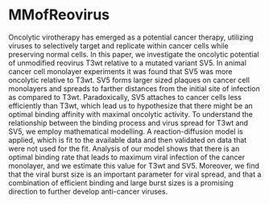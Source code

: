 # MMofReovirus
Oncolytic virotherapy has emerged as a potential cancer therapy, utilizing viruses to selectively target and replicate within cancer cells while preserving normal cells. In this paper, we investigate the oncolytic potential of unmodified reovirus T3wt relative to a mutated variant SV5. In animal cancer cell monolayer experiments it was found that SV5 was more oncolytic relative to T3wt. SV5 forms larger sized plaques on cancer cell monolayers and spreads to farther distances from the initial site of infection as compared to T3wt. Paradoxically, SV5 attaches to cancer cells less efficiently than T3wt, which lead us to hypothesize that there might be an optimal binding affinity with maximal oncolytic activity. To understand the relationship between the binding process and virus spread for T3wt and SV5, we employ mathematical modelling.  A reaction-diffusion model is applied, which is fit to the available data and then validated on data that were not used for the fit. Analysis of our model shows that there is an optimal binding rate that leads to maximum viral infection of the cancer monolayer, and we estimate this value for T3wt and SV5. Moreover, we find that the viral burst size is an important parameter for viral spread, and that a combination of efficient binding and large burst sizes is a promising direction to further develop anti-cancer viruses. 
